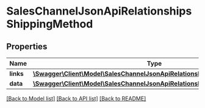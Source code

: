 # SalesChannelJsonApiRelationshipsShippingMethod

## Properties
Name | Type | Description | Notes
------------ | ------------- | ------------- | -------------
**links** | [**\Swagger\Client\Model\SalesChannelJsonApiRelationshipsShippingMethodLinks**](SalesChannelJsonApiRelationshipsShippingMethodLinks.md) |  | [optional] 
**data** | [**\Swagger\Client\Model\SalesChannelJsonApiRelationshipsShippingMethodData**](SalesChannelJsonApiRelationshipsShippingMethodData.md) |  | [optional] 

[[Back to Model list]](../../README.md#documentation-for-models) [[Back to API list]](../../README.md#documentation-for-api-endpoints) [[Back to README]](../../README.md)

